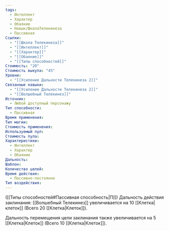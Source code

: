 ```yaml
---
tags:
  - Интеллект
  - Характер
  - Обаяние
  - Навык/ШколаТелекинеза
  - Пассивная
Ссылки:
  - "[[Школа Телекинеза]]"
  - "[[Интеллект]]"
  - "[[Характер]]"
  - "[[Обаяние]]"
  - "[[Типы способностей]]"
Стоимость: "20"
Стоимость выкупа: "45"
Уровни:
  - "[[Усиление Дальности Телекинеза 2]]"
Связанные навыки:
  - "[[Усиление Дальности Телекинеза 2]]"
  - "[[Волшебный Телекинез]]"
Источник:
  - Любой доступный персонажу
Тип способности:
  - Пассивная
Время применения: 
Тип магии: 
Стоимость применения: 
Используемый пул: 
Стоимость пула: 
Характеристики:
  - Интеллект
  - Характер
  - Обаяние
Дальность: 
Шаблон: 
Количество целей: 
Время действия:
  - Пассивно-постоянно
Тип воздействия:
---
```

([[Типы способностей#Пассивная способность|П]]) Дальность действия заклинания: [[Волшебный Телекинез]] увеличивается на 10 [[Клетка|клеток]] (Всего 20 [[Клетка|Клеток]]).

Дальность перемещения цели заклинания также увеличивается на 5 [[Клетка|Клеток]] (Всего 10 [[Клетка|Клеток]]).

